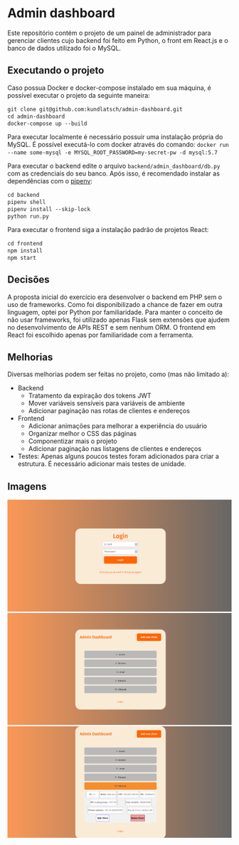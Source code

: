 # Admin dashboard

Este repositório contém o projeto de um painel de administrador para gerenciar clientes cujo backend foi feito em Python, o front em React.js e o banco de dados utilizado foi o MySQL.

## Executando o projeto

Caso possua Docker e docker-compose instalado em sua máquina, é possível executar o projeto da seguinte maneira:

```
git clone git@github.com:kundlatsch/admin-dashboard.git
cd admin-dashboard
docker-compose up --build
```

Para executar localmente é necessário possuir uma instalação própria do MySQL. É possível executá-lo com docker através do comando: 
`docker run --name some-mysql -e MYSQL_ROOT_PASSWORD=my-secret-pw -d mysql:5.7`

Para executar o backend edite o arquivo `backend/admin_dashboard/db.py` com as credenciais do seu banco. Após isso, é recomendado instalar as dependências com o [pipenv](https://pypi.org/project/pipenv/):

```
cd backend
pipenv shell
pipenv install --skip-lock
python run.py
```

Para executar o frontend siga a instalação padrão de projetos React:

```
cd frontend
npm install
npm start
```

## Decisões

A proposta inicial do exercício era desenvolver o backend em PHP sem o uso de frameworks. Como foi disponibilizado a chance de fazer em outra linguagem, optei por Python por familiaridade. Para manter o conceito de não usar frameworks, foi utilizado apenas Flask sem extensões que ajudem no desenvolvimento de APIs REST e sem nenhum ORM. O frontend em React foi escolhido apenas por familiaridade com a ferramenta.

## Melhorias

Diversas melhorias podem ser feitas no projeto, como (mas não limitado a):

* Backend
    - Tratamento da expiração dos tokens JWT
    - Mover variáveis sensíveis para variáveis de ambiente
    - Adicionar paginação nas rotas de clientes e endereços
* Frontend
    - Adicionar animações para melhorar a experiência do usuário
    - Organizar melhor o CSS das páginas
    - Componentizar mais o projeto
    - Adicionar paginação nas listagens de clientes e endereços
* Testes: Apenas alguns poucos testes foram adicionados para criar a estrutura. É necessário adicionar mais testes de unidade.

## Imagens

![login](./images/login.png)
![dashboard](./images/dashboard.png)
![dashboard2](./images/dashboard2.png)
